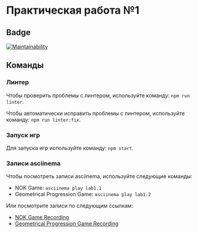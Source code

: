 # Практическая работа №1

## Badge
[![Maintainability](https://api.codeclimate.com/v1/badges/c20f196aad401eba7dc2/maintainability)](https://codeclimate.com/github/AlexThatDefinetlyStudiesIT/methodologyLab1_zmi/maintainability)

## Команды

### Линтер

Чтобы проверить проблемы с линтером, используйте команду: `npm run linter`.

Чтобы автоматически исправить проблемы с линтером, используйте команду: `npm run linter:fix`.

### Запуск игр

Для запуска игр используйте команду: `npm start`.

### Записи asciinema

Чтобы посмотреть записи asciinema, используйте следующие команды:

- NOK Game: `asciinema play lab1.1`
- Geometrical Progression Game: `asciinema play lab1.2`

Или посмотрите записи по следующим ссылкам:

- [NOK Game Recording](https://asciinema.org/a/lJP2wdFcKCYtIGwTLO9c212NG)
- [Geometrical Progression Game Recording](https://asciinema.org/a/1nsQS3DE4BtYMMaDFpC0YbYIb)

